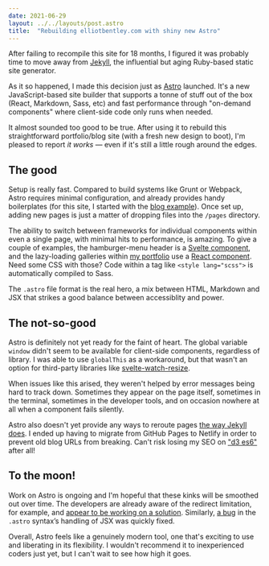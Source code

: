 ```yaml
---
date: 2021-06-29
layout: ../../layouts/post.astro
title:  "Rebuilding elliotbentley.com with shiny new Astro"
---
```


After failing to recompile this site for 18 months, I figured it was probably time to move away from [Jekyll](https://jekyllrb.com), the influential but aging Ruby-based static site generator.

As it so happened, I made this decision just as [Astro](https://github.com/snowpackjs/astro) launched. It's a new JavaScript-based site builder that supports a tonne of stuff out of the box (React, Markdown, Sass, etc) and fast performance through "on-demand components" where client-side code only runs when needed.

It almost sounded too good to be true. After using it to rebuild this straightforward portfolio/blog site (with a fresh new design to boot), I'm pleased to report _it works_ — even if it's still a little rough around the edges.

## The good

Setup is really fast. Compared to build systems like Grunt or Webpack, Astro requires minimal configuration, and already provides handy boilerplates (for this site, I started with the [blog example](https://github.com/snowpackjs/astro/tree/main/examples/blog)). Once set up, adding new pages is just a matter of dropping files into the `/pages` directory.

The ability to switch between frameworks for individual components within even a single page, with minimal hits to performance, is amazing. To give a couple of examples, the hamburger-menu header is a [Svelte component](https://github.com/ejb/elliotbentley.com/blob/79b8236b193377b082142c635ccdf9572becfec6/src/components/SiteHeader.svelte), and the lazy-loading galleries within [my portfolio](/portfolio) use a [React component](https://github.com/ejb/elliotbentley.com/blob/79b8236b193377b082142c635ccdf9572becfec6/src/components/ScreenshotGallery.jsx). Need some CSS with those? Code within a tag like `<style lang="scss">` is automatically compiled to Sass.

The `.astro` file format is the real hero, a mix between HTML, Markdown and JSX that strikes a good balance between accessiblity and power.

## The not-so-good

Astro is definitely not yet ready for the faint of heart. The global variable `window` didn't seem to be available for client-side components, regardless of library. I was able to use `globalThis` as a workaround, but that wasn't an option for third-party libraries like [svelte-watch-resize](https://www.npmjs.com/package/svelte-watch-resize).

When issues like this arised, they weren't helped by error messages being hard to track down. Sometimes they appear on the page itself, sometimes in the terminal, sometimes in the developer tools, and on occasion nowhere at all when a component fails silently.

Astro also doesn't yet provide any ways to reroute pages [the way Jekyll does](https://github.com/jekyll/jekyll-redirect-from). I ended up having to migrate from GitHub Pages to Netlify in order to prevent old blog URLs from breaking. Can't risk losing my SEO on ["d3 es6"](https://www.google.com/search?q=d3+es6) after all!

## To the moon!

Work on Astro is ongoing and I'm hopeful that these kinks will be smoothed out over time. The developers are already aware of the redirect limitation, for example, and [appear to be working on a solution](https://github.com/snowpackjs/astro/issues/80). Similarly, [a bug](https://github.com/snowpackjs/astro/issues/405) in the `.astro` syntax’s handling of JSX was quickly fixed. 

Overall, Astro feels like a genuinely modern tool, one that's exciting to use and liberating in its flexibility. I wouldn't recommend it to inexperienced coders just yet, but I can't wait to see how high it goes.
